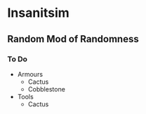 # Insanitsim
## Random Mod of Randomness
### To Do
* Armours
    * Cactus
    * Cobblestone
* Tools
    * Cactus
